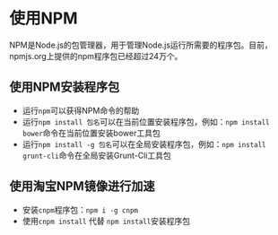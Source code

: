 # 使用NPM

NPM是Node.js的包管理器，用于管理Node.js运行所需要的程序包。目前，npmjs.org上提供的npm程序包已经超过24万个。

## 使用NPM安装程序包

- 运行`npm`可以获得NPM命令的帮助
- 运行`npm install 包名`可以在当前位置安装程序包，例如：`npm install bower`命令在当前位置安装bower工具包
- 运行`npm install -g 包名`可以在全局安装程序包，例如：`npm install grunt-cli`命令在全局安装Grunt-Cli工具包

## 使用淘宝NPM镜像进行加速

- 安装`cnpm`程序包：`npm i -g cnpm`
- 使用`cnpm install` 代替 `npm install`安装程序包